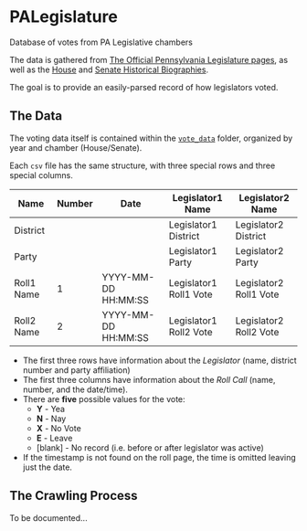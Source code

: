 # PALegislature
Database of votes from PA Legislative chambers

The data is gathered from [The Official Pennsylvania Legislature pages](https://www.legis.state.pa.us/), as well as the [House](https://archives.house.state.pa.us/people/house-historical-biographies) and [Senate Historical Biographies](https://www.legis.state.pa.us/cfdocs/legis/BiosHistory/ViewAll.cfm?body=S).

The goal is to provide an easily-parsed record of how legislators voted.

## The Data
The voting data itself is contained within the [`vote_data`](vote_data) folder, organized by year and chamber (House/Senate).

Each `csv` file has the same structure, with three special rows and three special columns.

| Name       | Number | Date                | Legislator1 Name       | Legislator2 Name       |
|------------|--------|---------------------|------------------------|------------------------|
| District   |        |                     | Legislator1 District   | Legislator2 District   |
| Party      |        |                     | Legislator1 Party      | Legislator2 Party      |
| Roll1 Name | 1      | YYYY-MM-DD HH:MM:SS | Legislator1 Roll1 Vote | Legislator2 Roll1 Vote |
| Roll2 Name | 2      | YYYY-MM-DD HH:MM:SS | Legislator1 Roll2 Vote | Legislator2 Roll2 Vote |

 * The first three rows have information about the *Legislator* (name, district number and party affiliation)
 * The first three columns have information about the *Roll Call* (name, number, and the date/time).
 * There are **five** possible values for the vote:
   * **Y** - Yea
   * **N** - Nay
   * **X** - No Vote
   * **E** - Leave
   * [blank] - No record (i.e. before or after legislator was active)
 * If the timestamp is not found on the roll page, the time is omitted leaving just the date.

## The Crawling Process

To be documented...
